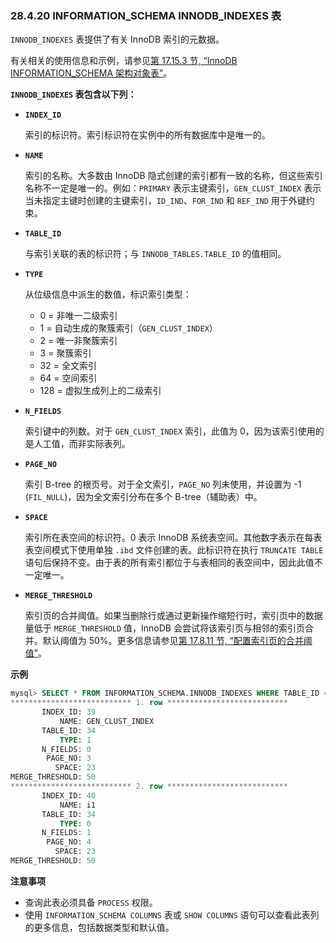 ### 28.4.20 INFORMATION_SCHEMA INNODB_INDEXES 表

`INNODB_INDEXES` 表提供了有关 InnoDB 索引的元数据。

有关相关的使用信息和示例，请参见[第 17.15.3 节, “InnoDB INFORMATION_SCHEMA 架构对象表”](#innodb-information-schema-schema-object-tables)。

**`INNODB_INDEXES` 表包含以下列：**

- **`INDEX_ID`**
  
  索引的标识符。索引标识符在实例中的所有数据库中是唯一的。
  
- **`NAME`**
  
  索引的名称。大多数由 InnoDB 隐式创建的索引都有一致的名称，但这些索引名称不一定是唯一的。例如：`PRIMARY` 表示主键索引，`GEN_CLUST_INDEX` 表示当未指定主键时创建的主键索引，`ID_IND`、`FOR_IND` 和 `REF_IND` 用于外键约束。
  
- **`TABLE_ID`**
  
  与索引关联的表的标识符；与 `INNODB_TABLES.TABLE_ID` 的值相同。
  
- **`TYPE`**
  
  从位级信息中派生的数值，标识索引类型：
  - 0 = 非唯一二级索引
  - 1 = 自动生成的聚簇索引（`GEN_CLUST_INDEX`）
  - 2 = 唯一非聚簇索引
  - 3 = 聚簇索引
  - 32 = 全文索引
  - 64 = 空间索引
  - 128 = 虚拟生成列上的二级索引
  
- **`N_FIELDS`**
  
  索引键中的列数。对于 `GEN_CLUST_INDEX` 索引，此值为 0，因为该索引使用的是人工值，而非实际表列。
  
- **`PAGE_NO`**
  
  索引 B-tree 的根页号。对于全文索引，`PAGE_NO` 列未使用，并设置为 -1 (`FIL_NULL`)，因为全文索引分布在多个 B-tree（辅助表）中。
  
- **`SPACE`**
  
  索引所在表空间的标识符。0 表示 InnoDB 系统表空间。其他数字表示在每表表空间模式下使用单独 `.ibd` 文件创建的表。此标识符在执行 `TRUNCATE TABLE` 语句后保持不变。由于表的所有索引都位于与表相同的表空间中，因此此值不一定唯一。
  
- **`MERGE_THRESHOLD`**
  
  索引页的合并阈值。如果当删除行或通过更新操作缩短行时，索引页中的数据量低于 `MERGE_THRESHOLD` 值，InnoDB 会尝试将该索引页与相邻的索引页合并。默认阈值为 50%。更多信息请参见[第 17.8.11 节, “配置索引页的合并阈值”](#configuring-the-merge-threshold-for-index-pages)。

**示例**

```sql
mysql> SELECT * FROM INFORMATION_SCHEMA.INNODB_INDEXES WHERE TABLE_ID = 34\G
*************************** 1. row ***************************
       INDEX_ID: 39
           NAME: GEN_CLUST_INDEX
       TABLE_ID: 34
           TYPE: 1
       N_FIELDS: 0
        PAGE_NO: 3
          SPACE: 23
MERGE_THRESHOLD: 50
*************************** 2. row ***************************
       INDEX_ID: 40
           NAME: i1
       TABLE_ID: 34
           TYPE: 0
       N_FIELDS: 1
        PAGE_NO: 4
          SPACE: 23
MERGE_THRESHOLD: 50
```

**注意事项**

- 查询此表必须具备 `PROCESS` 权限。
- 使用 `INFORMATION_SCHEMA COLUMNS` 表或 `SHOW COLUMNS` 语句可以查看此表列的更多信息，包括数据类型和默认值。